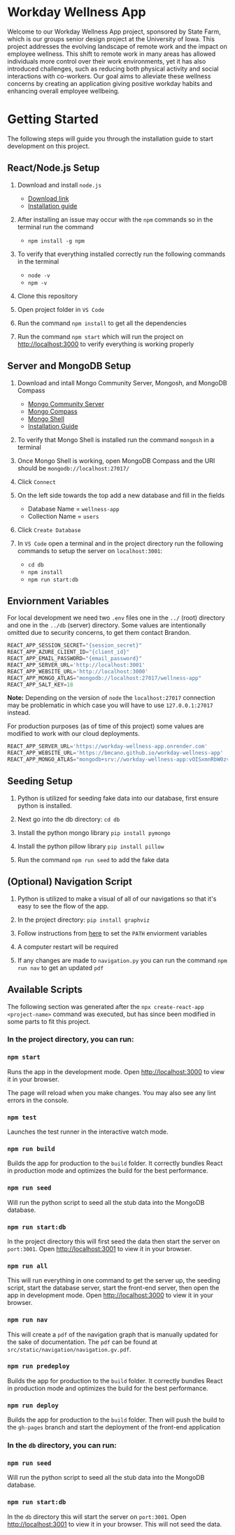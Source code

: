# Workday Wellness App

Welcome to our Workday Wellness App project, sponsored by State Farm, which is our groups senior design project at the University of Iowa.
This project addresses the evolving landscape of remote work and the impact on employee wellness. 
This shift to remote work in many areas has allowed individuals more control over their work environments, yet it has also introduced challenges, such as reducing both physical activity and social interactions with co-workers. 
Our goal aims to alleviate these wellness concerns by creating an application giving positive workday habits and enhancing overall employee wellbeing.

# Getting Started

The following steps will guide you through the installation guide to start development on this project.

## React/Node.js Setup

1. Download and install `node.js`

    - [Download link](https://nodejs.org/en/download/)
    - [Installation guide](https://phoenixnap.com/kb/install-node-js-npm-on-windows)

2. After installing an issue may occur with the `npm` commands so in the terminal run the command

    - `npm install -g npm`

3. To verify that everything installed correctly run the following commands in the terminal

    - `node -v`
    - `npm -v`

4. Clone this repository

5. Open project folder in `VS Code`

6. Run the command `npm install` to get all the dependencies

7. Run the command `npm start` which will run the project on [http://localhost:3000](http://localhost:3000) to verify everything is working properly

## Server and MongoDB Setup

1. Download and intall Mongo Community Server, Mongosh, and MongoDB Compass

    - [Mongo Community Server](https://www.mongodb.com/try/download/community)
    - [Mongo Compass](https://www.mongodb.com/products/tools/compass)
    - [Mongo Shell](https://www.mongodb.com/try/download/shell)
    - [Installation Guide](https://www.youtube.com/watch?v=jvaBaxlTqU8)

2. To verify that Mongo Shell is installed run the command `mongosh` in a terminal

3. Once Mongo Shell is working, open MongoDB Compass and the URI should be `mongodb://localhost:27017/`

4. Click `Connect`

5. On the left side towards the top add a new database and fill in the fields
    - Database Name = `wellness-app`
    - Collection Name = `users`

6. Click `Create Database`

7. In `VS Code` open a terminal and in the project directory run the following commands to setup the server on `localhost:3001`:

    - `cd db`
    - `npm install`
    - `npm run start:db`

## Enviornment Variables

For local development we need two `.env` files one in the `../` (root) directory and one in the `../db` (server) directory. 
Some values are intentionally omitted due to security concerns, to get them contact Brandon.
```js
REACT_APP_SESSION_SECRET="{session_secret}"
REACT_APP_AZURE_CLIENT_ID="{client_id}"
REACT_APP_EMAIL_PASSWORD="{email_password}"
REACT_APP_SERVER_URL='http://localhost:3001'
REACT_APP_WEBSITE_URL='http://localhost:3000'
REACT_APP_MONGO_ATLAS="mongodb://localhost:27017/wellness-app"
REACT_APP_SALT_KEY=18
```

**Note:** Depending on the version of `node` the `localhost:27017` connection may be problematic in which case you will have to use `127.0.0.1:27017` instead. 

For production purposes (as of time of this project) some values are modified to work with our cloud deployments.
```js
REACT_APP_SERVER_URL='https://workday-wellness-app.onrender.com'
REACT_APP_WEBSITE_URL='https://bmcano.github.io/workday-wellness-app'
REACT_APP_MONGO_ATLAS="mongodb+srv://workday-wellness-app:vOISxmnRbW0zvj4g@workday-wellness-app.jatfumk.mongodb.net/?retryWrites=true&w=majority&appName=workday-wellness-app"
```

## Seeding Setup

1. Python is utilized for seeding fake data into our database, first ensure python is installed.

2. Next go into the db directory: `cd db`

3. Install the python mongo library `pip install pymongo`

4. Install the python pillow library `pip install pillow`

5. Run the command `npm run seed` to add the fake data

## (Optional) Navigation Script

1. Python is utilized to make a visual of all of our navigations so that it's easy to see the flow of the app.

2. In the project directory: `pip install graphviz`

3. Follow instructions from [here](https://pypi.org/project/graphviz/) to set the `PATH` enviorment variables

4. A computer restart will be required

5. If any changes are made to `navigation.py` you can run the command `npm run nav` to get an updated `pdf`

## Available Scripts

The following section was generated after the `npx create-react-app <project-name>` command was executed, but has since been modified in some parts to fit this project.

### In the project directory, you can run:

### `npm start`

Runs the app in the development mode.
Open [http://localhost:3000](http://localhost:3000) to view it in your browser.

The page will reload when you make changes.
You may also see any lint errors in the console.

### `npm test`

Launches the test runner in the interactive watch mode.

### `npm run build`

Builds the app for production to the `build` folder.
It correctly bundles React in production mode and optimizes the build for the best performance.

### `npm run seed`

Will run the python script to seed all the stub data into the MongoDB database.

### `npm run start:db`

In the project directory this will first seed the data then start the server on `port:3001`. Open [http://localhost:3001](http://localhost:3001) to view it in your browser.

### `npm run all`

This will run everything in one command to get the server up, the seeding script, start the database server, start the front-end server, then open the app in development mode. Open [http://localhost:3000](http://localhost:3000) to view it in your browser.

### `npm run nav`

This will create a `pdf` of the navigation graph that is manually updated for the sake of documentation.
The `pdf` can be found at `src/static/navigation/navigation.gv.pdf`.

### `npm run predeploy`

Builds the app for production to the `build` folder.
It correctly bundles React in production mode and optimizes the build for the best performance.

### `npm run deploy`

Builds the app for production to the `build` folder.
Then will push the build to the `gh-pages` branch and start the deployment of the front-end application

### In the `db` directory, you can run:

### `npm run seed`

Will run the python script to seed all the stub data into the MongoDB database.

### `npm run start:db`

In the `db` directory this will start the server on `port:3001`. Open [http://localhost:3001](http://localhost:3001) to view it in your browser. This will not seed the data.
